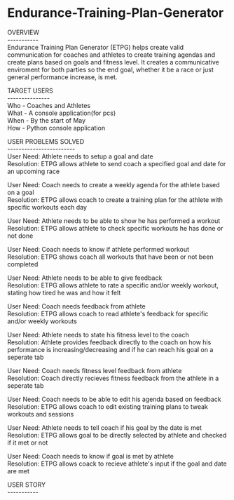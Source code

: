 # Endurance-Training-Plan-Generator

OVERVIEW<br>
-----------<br>
Endurance Training Plan Generator (ETPG) helps create valid communication for coaches and athletes to create training agendas and create plans based on goals and fitness level. It creates a communicative enviroment for both parties so the end goal, whether it be a race or just general performance increase, is met.

TARGET USERS<br>
---------------<br>
Who - Coaches and Athletes<br>
What - A console application(for pcs)<br>
When - By the start of May<br>
How - Python console application<br>

USER PROBLEMS SOLVED<br>
------------------------<br>
User Need: Athlete needs to setup a goal and date<br>
Resolution: ETPG allows athlete to send coach a specified goal and date for an upcoming race<br>

User Need: Coach needs to create a weekly agenda for the athlete based on a goal<br>
Resolution: ETPG allows coach to create a training plan for the athlete with specific workouts each day<br>

User Need: Athlete needs to be able to show he has performed a workout
Resolution: ETPG allows athlete to check specific workouts he has done or not done<br>

User Need: Coach needs to know if athlete performed workout<br>
Resolution: ETPG shows coach all workouts that have been or not been completed<br>

User Need: Athlete needs to be able to give feedback<br>
Resolution: ETPG allows athlete to rate a specific and/or weekly workout, stating how tired he was and how it felt<br>

User Need: Coach needs feedback from athlete<br>
Resolution: ETPG allows coach to read athlete's feedback for specific and/or weekly workouts<br>

User Need: Athlete needs to state his fitness level to the coach<br>
Resolution: Athlete provides feedback directly to the coach on how his performance is increasing/decreasing and if he can reach his goal on a seperate tab<br>

User Need: Coach needs fitness level feedback from athlete<br>
Resolution: Coach directly recieves fitness feedback from the athlete in a seperate tab<br>

User Need: Coach needs to be able to edit his agenda based on feedback<br>
Resolution: ETPG allows coach to edit existing training plans to tweak workouts and sessions<br>

User Need: Athlete needs to tell coach if his goal by the date is met<br>
Resolution: ETPG allows goal to be directly selected by athlete and checked if it met or not<br>

User Need: Coach needs to know if goal is met by athlete<br>
Resolution: ETPG allows coack to recieve athlete's input if the goal and date are met<br>

USER STORY<br>
-----------<br>


